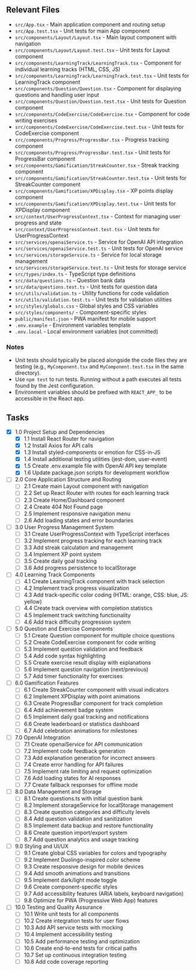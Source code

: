 ## Relevant Files

- `src/App.tsx` - Main application component and routing setup
- `src/App.test.tsx` - Unit tests for main App component
- `src/components/Layout/Layout.tsx` - Main layout component with navigation
- `src/components/Layout/Layout.test.tsx` - Unit tests for Layout component
- `src/components/LearningTrack/LearningTrack.tsx` - Component for individual learning tracks (HTML, CSS, JS)
- `src/components/LearningTrack/LearningTrack.test.tsx` - Unit tests for LearningTrack component
- `src/components/Question/Question.tsx` - Component for displaying questions and handling user input
- `src/components/Question/Question.test.tsx` - Unit tests for Question component
- `src/components/CodeExercise/CodeExercise.tsx` - Component for code writing exercises
- `src/components/CodeExercise/CodeExercise.test.tsx` - Unit tests for CodeExercise component
- `src/components/Progress/ProgressBar.tsx` - Progress tracking component
- `src/components/Progress/ProgressBar.test.tsx` - Unit tests for ProgressBar component
- `src/components/Gamification/StreakCounter.tsx` - Streak tracking component
- `src/components/Gamification/StreakCounter.test.tsx` - Unit tests for StreakCounter component
- `src/components/Gamification/XPDisplay.tsx` - XP points display component
- `src/components/Gamification/XPDisplay.test.tsx` - Unit tests for XPDisplay component
- `src/context/UserProgressContext.tsx` - Context for managing user progress and state
- `src/context/UserProgressContext.test.tsx` - Unit tests for UserProgressContext
- `src/services/openaiService.ts` - Service for OpenAI API integration
- `src/services/openaiService.test.ts` - Unit tests for OpenAI service
- `src/services/storageService.ts` - Service for local storage management
- `src/services/storageService.test.ts` - Unit tests for storage service
- `src/types/index.ts` - TypeScript type definitions
- `src/data/questions.ts` - Question bank data
- `src/data/questions.test.ts` - Unit tests for question data
- `src/utils/validation.ts` - Utility functions for code validation
- `src/utils/validation.test.ts` - Unit tests for validation utilities
- `src/styles/globals.css` - Global styles and CSS variables
- `src/styles/components/` - Component-specific styles
- `public/manifest.json` - PWA manifest for mobile support
- `.env.example` - Environment variables template
- `.env.local` - Local environment variables (not committed)

### Notes

- Unit tests should typically be placed alongside the code files they are testing (e.g., `MyComponent.tsx` and `MyComponent.test.tsx` in the same directory).
- Use `npm test` to run tests. Running without a path executes all tests found by the Jest configuration.
- Environment variables should be prefixed with `REACT_APP_` to be accessible in the React app.

## Tasks

- [x] 1.0 Project Setup and Dependencies
  - [x] 1.1 Install React Router for navigation
  - [x] 1.2 Install Axios for API calls
  - [x] 1.3 Install styled-components or emotion for CSS-in-JS
  - [x] 1.4 Install additional testing utilities (jest-dom, user-event)
  - [x] 1.5 Create .env.example file with OpenAI API key template
  - [x] 1.6 Update package.json scripts for development workflow

- [ ] 2.0 Core Application Structure and Routing
  - [ ] 2.1 Create main Layout component with navigation
  - [ ] 2.2 Set up React Router with routes for each learning track
  - [ ] 2.3 Create Home/Dashboard component
  - [ ] 2.4 Create 404 Not Found page
  - [ ] 2.5 Implement responsive navigation menu
  - [ ] 2.6 Add loading states and error boundaries

- [ ] 3.0 User Progress Management System
  - [ ] 3.1 Create UserProgressContext with TypeScript interfaces
  - [ ] 3.2 Implement progress tracking for each learning track
  - [ ] 3.3 Add streak calculation and management
  - [ ] 3.4 Implement XP point system
  - [ ] 3.5 Create daily goal tracking
  - [ ] 3.6 Add progress persistence to localStorage

- [ ] 4.0 Learning Track Components
  - [ ] 4.1 Create LearningTrack component with track selection
  - [ ] 4.2 Implement track progress visualization
  - [ ] 4.3 Add track-specific color coding (HTML: orange, CSS: blue, JS: yellow)
  - [ ] 4.4 Create track overview with completion statistics
  - [ ] 4.5 Implement track switching functionality
  - [ ] 4.6 Add track difficulty progression system

- [ ] 5.0 Question and Exercise Components
  - [ ] 5.1 Create Question component for multiple choice questions
  - [ ] 5.2 Create CodeExercise component for code writing
  - [ ] 5.3 Implement question validation and feedback
  - [ ] 5.4 Add code syntax highlighting
  - [ ] 5.5 Create exercise result display with explanations
  - [ ] 5.6 Implement question navigation (next/previous)
  - [ ] 5.7 Add timer functionality for exercises

- [ ] 6.0 Gamification Features
  - [ ] 6.1 Create StreakCounter component with visual indicators
  - [ ] 6.2 Implement XPDisplay with point animations
  - [ ] 6.3 Create ProgressBar component for track completion
  - [ ] 6.4 Add achievement badge system
  - [ ] 6.5 Implement daily goal tracking and notifications
  - [ ] 6.6 Create leaderboard or statistics dashboard
  - [ ] 6.7 Add celebration animations for milestones

- [ ] 7.0 OpenAI Integration
  - [ ] 7.1 Create openaiService for API communication
  - [ ] 7.2 Implement code feedback generation
  - [ ] 7.3 Add explanation generation for incorrect answers
  - [ ] 7.4 Create error handling for API failures
  - [ ] 7.5 Implement rate limiting and request optimization
  - [ ] 7.6 Add loading states for AI responses
  - [ ] 7.7 Create fallback responses for offline mode

- [ ] 8.0 Data Management and Storage
  - [ ] 8.1 Create questions.ts with initial question bank
  - [ ] 8.2 Implement storageService for localStorage management
  - [ ] 8.3 Create question categories and difficulty levels
  - [ ] 8.4 Add question validation and sanitization
  - [ ] 8.5 Implement data backup and restore functionality
  - [ ] 8.6 Create question import/export system
  - [ ] 8.7 Add question analytics and usage tracking

- [ ] 9.0 Styling and UI/UX
  - [ ] 9.1 Create global CSS variables for colors and typography
  - [ ] 9.2 Implement Duolingo-inspired color scheme
  - [ ] 9.3 Create responsive design for mobile devices
  - [ ] 9.4 Add smooth animations and transitions
  - [ ] 9.5 Implement dark/light mode toggle
  - [ ] 9.6 Create component-specific styles
  - [ ] 9.7 Add accessibility features (ARIA labels, keyboard navigation)
  - [ ] 9.8 Optimize for PWA (Progressive Web App) features

- [ ] 10.0 Testing and Quality Assurance
  - [ ] 10.1 Write unit tests for all components
  - [ ] 10.2 Create integration tests for user flows
  - [ ] 10.3 Add API service tests with mocking
  - [ ] 10.4 Implement accessibility testing
  - [ ] 10.5 Add performance testing and optimization
  - [ ] 10.6 Create end-to-end tests for critical paths
  - [ ] 10.7 Set up continuous integration testing
  - [ ] 10.8 Add code coverage reporting
